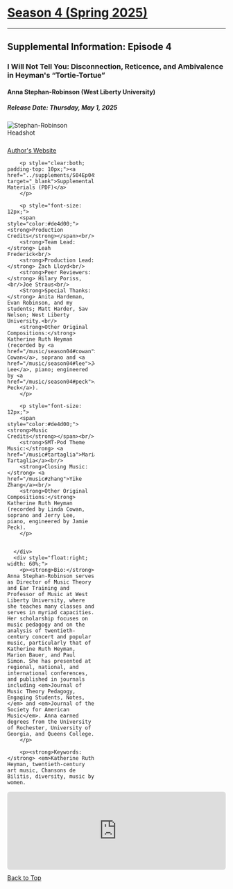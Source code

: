 <div class="seasonheader">
    <a href="/episodes/season04"><h1 class="seasonheader-text">Season 4 (Spring 2025)</h1></a>
</div>

<div>
<hr>
<h2>Supplemental Information: Episode 4</h2>

  <div class="supplement" id="e4.4">
    <h3 class="supplement-title">I Will Not Tell You: Disconnection, Reticence, and Ambivalence in Heyman's “Tortie-Tortue”</h3>
    <h4>Anna Stephan-Robinson (West Liberty University)</h4>
    <h5>Release Date: Thursday, May 1, 2025</h5>
    <div class="floatsupps">
      <div style="float:left; width: 40%;">
        <img class="biopic" alt="Stephan-Robinson Headshot" src="../supplements/S04Ep04stephanrobinson.jpg">
        <p style="clear:both; padding-top: 10px;"><a href="https://sites.google.com/view/the-heyman-project/home" target="_blank">Author's Website</a></p>

        <p style="clear:both; padding-top: 10px;"><a href="../supplements/S04Ep04Supp_stephanrobinson.pdf" target="_blank">Supplemental Materials (PDF)</a>
        </p>

        <p style="font-size: 12px;">
        <span style="color:#de4d00;"><strong>Production Credits</strong></span><br/>
        <strong>Team Lead:</strong> Leah Frederick<br/>
        <strong>Production Lead:</strong> Zach Lloyd<br/>
        <strong>Peer Reviewers:</strong> Hilary Poriss, <br/>Joe Straus<br/>
        <Strong>Special Thanks:</strong> Anita Hardeman, Evan Robinson, and my students; Matt Harder, Sav Nelson; West Liberty University.<br/>
        <strong>Other Original Compositions:</strong> Katherine Ruth Heyman (recorded by <a href="/music/season04#cowan">Linda Cowan</a>, soprano and <a href="/music/season04#lee">Jerry Lee</a>, piano; engineered by <a href="/music/season04#peck">Jamie Peck</a>).
        </p>

        <p style="font-size: 12px;">
        <span style="color:#de4d00;"><strong>Music Credits</strong></span><br/>
        <strong>SMT-Pod Theme Music:</strong> <a href="/music#tartaglia">Maria Tartaglia</a><br/>
        <strong>Closing Music:</strong> <a href="/music#zhang">Yike Zhang</a><br/>
        <strong>Other Original Compositions:</strong> Katherine Ruth Heyman (recorded by Linda Cowan, soprano and Jerry Lee, piano, engineered by Jamie Peck).
        </p>


      </div>
      <div style="float:right; width: 60%;">
        <p><strong>Bio:</strong> Anna Stephan-Robinson serves as Director of Music Theory and Ear Training and Professor of Music at West Liberty University, where she teaches many classes and serves in myriad capacities. Her scholarship focuses on music pedagogy and on the analysis of twentieth-century concert and popular music, particularly that of Katherine Ruth Heyman, Marion Bauer, and Paul Simon. She has presented at regional, national, and international conferences, and published in journals including <em>Journal of Music Theory Pedagogy, Engaging Students, Notes,</em> and <em>Journal of the Society for American Music</em>. Anna earned degrees from the University of Rochester, University of Georgia, and Queens College.
        </p>

        <p><strong>Keywords:</strong> <em>Katherine Ruth Heyman, twentieth-century art music, Chansons de Bilitis, diversity, music by women.

</em>
        </p>
      </div>
<div style="width: 100%; height: 180px; margin-top: 10px; margin-bottom: 10px; border-radius: 6px; overflow:hidden; clear:both;">
<iframe style="width: 100%; height: 180px;" frameborder="no" scrolling="no" seamless src="https://player.captivate.fm/show/d9c88032-2609-4757-82c7-860198cb482f/"></iframe></div>
    <a class="to-top" href="#top">Back to Top</a>
  </div>  
